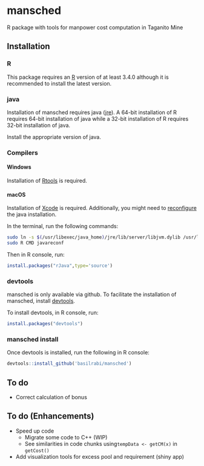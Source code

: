 mansched
========

R package with tools for manpower cost computation in Taganito Mine

Installation
------------

### R

This package requires an [R](https://www.r-project.org/) version of at least 3.4.0 although it is recommended to install the latest version.

### java

Installation of mansched requires java ([jre](https://java.com/inc/BrowserRedirect1.jsp?locale=en)). A 64-bit installation of R requires 64-bit installation of java while a 32-bit installation of R requires 32-bit installation of java.

Install the appropriate version of java.

### Compilers

#### Windows

Installation of [Rtools](https://cran.r-project.org/bin/windows/Rtools/) is required.

#### macOS

Installation of [Xcode](https://developer.apple.com/xcode/) is required. Additionally, you might need to [reconfigure](https://stackoverflow.com/questions/34971966/how-does-one-configure-rjava-on-osx-to-select-the-right-jvm-jinit-failing) the java installation.

In the terminal, run the following commands:

``` bash
sudo ln -s $(/usr/libexec/java_home)/jre/lib/server/libjvm.dylib /usr/local/lib
sudo R CMD javareconf
```

Then in R console, run:

``` r
install.packages("rJava",type='source')
```

### devtools

mansched is only available via github. To facilitate the installation of mansched, install [devtools](https://github.com/hadley/devtools).

To install devtools, in R console, run:

``` r
install.packages("devtools")
```

### mansched install

Once devtools is installed, run the following in R console:

``` r
devtools::install_github('basilrabi/mansched')
```

To do
-----

-   Correct calculation of bonus

To do (Enhancements)
--------------------

-   Speed up code
    -   Migrate some code to C++ (WIP)
    -   See similarities in code chunks using`tempData <- getCM(x)` in `getCost()`
-   Add visualization tools for excess pool and requirement (shiny app)
